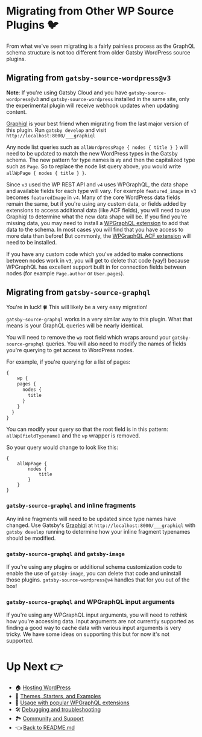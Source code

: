 # Migrating from Other WP Source Plugins :bird:

From what we've seen migrating is a fairly painless process as the GraphQL schema structure is not too different from older Gatsby WordPress source plugins.

## Migrating from `gatsby-source-wordpress@v3`

**Note**: If you're using Gatsby Cloud and you have `gatsby-source-wordpress@v3` and `gatsby-source-wordpress` installed in the same site, only the experimental plugin will receive webhook updates when updating content.

[Graphiql](https://www.gatsbyjs.org/docs/running-queries-with-graphiql/) is your best friend when migrating from the last major version of this plugin. Run `gatsby develop` and visit `http://localhost:8000/___graphiql`

Any node list queries such as `allWordpressPage { nodes { title } }` will need to be updated to match the new WordPress types in the Gatsby schema. The new pattern for type names is `Wp` and then the capitalized type such as `Page`. So to replace the node list query above, you would write `allWpPage { nodes { title } }`.

Since `v3` used the WP REST API and `v4` uses WPGraphQL, the data shape and available fields for each type will vary. For example `featured_image` in `v3` becomes `featuredImage` in `v4`. Many of the core WordPress data fields remain the same, but if you're using any custom data, or fields added by extensions to access additional data (like ACF fields), you will need to use Graphiql to determine what the new data shape will be. If you find you're missing data, you may need to install a [WPGraphQL extension](https://docs.wpgraphql.com/extensions/wpgraphql-advanced-custom-fields/) to add that data to the schema. In most cases you will find that you have access to more data than before! But commonly, the [WPGraphQL ACF extension](https://docs.wpgraphql.com/extensions/wpgraphql-advanced-custom-fields/) will need to be installed.

If you have any custom code which you've added to make connections between nodes work in `v3`, you will get to delete that code (yay!) because WPGraphQL has excellent support built in for connection fields between nodes (for example `Page.author` or `User.pages`).

## Migrating from `gatsby-source-graphql`

You're in luck! :four_leaf_clover: This will likely be a very easy migration!

`gatsby-source-graphql` works in a very similar way to this plugin. What that means is your GraphQL queries will be nearly identical.

You will need to remove the `wp` root field which wraps around your `gatsby-source-graphql` queries. You will also need to modify the names of fields you're querying to get access to WordPress nodes.

For example, if you're querying for a list of pages:

```js
{
	wp {
    pages {
      nodes {
        title
      }
    }
  }
}
```

You can modify your query so that the root field is in this pattern: `allWp[fieldTypename]` and the `wp` wrapper is removed.

So your query would change to look like this:

```
{
	allWpPage {
		nodes {
			title
		}
	}
}
```

### `gatsby-source-graphql` and inline fragments

Any inline fragments will need to be updated since type names have changed. Use Gatsby's [Graphiql](https://www.gatsbyjs.org/docs/running-queries-with-graphiql/) at `http://localhost:8000/___graphiql` with `gatsby develop` running to determine how your inline fragment typenames should be modified.

### `gatsby-source-graphql` and `gatsby-image`

If you're using any plugins or additional schema customization code to enable the use of `gatsby-image`, you can delete that code and uninstall those plugins. `gatsby-source-wordpress@v4` handles that for you out of the box!

### `gatsby-source-graphql` and WPGraphQL input arguments

If you're using any WPGraphQL input arguments, you will need to rethink how you're accessing data. Input arguments are not currently supported as finding a good way to cache data with various input arguments is very tricky. We have some ideas on supporting this but for now it's not supported.

# Up Next :point_right:

- :house: [Hosting WordPress](./hosting.md)
- :athletic_shoe: [Themes, Starters, and Examples](./themes-starters-examples.md)
- :medal_sports: [Usage with popular WPGraphQL extensions](./usage-with-popular-wp-graphql-extensions.md)
- :hammer_and_wrench: [Debugging and troubleshooting](./debugging-and-troubleshooting.md)
- :national_park: [Community and Support](./community-and-support.md)
- :point_left: [Back to README.md](../README.md)
